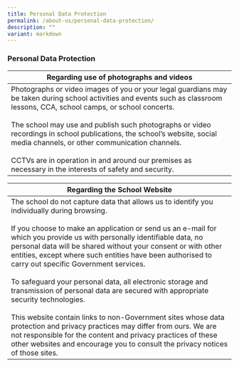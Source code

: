 ```yaml
---
title: Personal Data Protection
permalink: /about-us/personal-data-protection/
description: ""
variant: markdown
---
```

### Personal Data Protection

| Regarding use of photographs and videos 	|
|---	|
| Photographs or video images of you or your legal guardians may be taken during school activities and events such as classroom lessons, CCA, school camps, or school concerts.<br><br>The school may use and publish such photographs or video recordings in school publications, the school’s website, social media channels, or other communication channels.<br><br>CCTVs are in operation in and around our premises as necessary in the interests of safety and security. |

| Regarding the School Website 	|
|---	|
| The school do not capture data that allows us to identify you individually during browsing.<br><br>If you choose to make an application or send us an e-mail for which you provide us with personally identifiable data, no personal data will be shared without your consent or with other entities, except where such entities have been authorised to carry out specific Government services.<br><br>To safeguard your personal data, all electronic storage and transmission of personal data are secured with appropriate security technologies.<br><br>This website contain links to non-Government sites whose data protection and privacy practices may differ from ours. We are not responsible for the content and privacy practices of these other websites and encourage you to consult the privacy notices of those sites. 	|